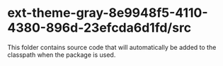 # ext-theme-gray-8e9948f5-4110-4380-896d-23efcda6d1fd/src

This folder contains source code that will automatically be added to the classpath when
the package is used.

